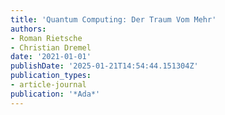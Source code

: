 ```yaml
---
title: 'Quantum Computing: Der Traum Vom Mehr'
authors:
- Roman Rietsche
- Christian Dremel
date: '2021-01-01'
publishDate: '2025-01-21T14:54:44.151304Z'
publication_types:
- article-journal
publication: '*Ada*'
---
```

